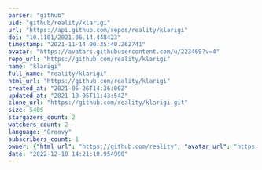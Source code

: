 ```yaml
---
parser: "github"
uid: "github/reality/klarigi"
url: "https://api.github.com/repos/reality/klarigi"
doi: "10.1101/2021.06.14.448423"
timestamp: "2021-11-14 00:35:40.262741"
avatar: "https://avatars.githubusercontent.com/u/223469?v=4"
repo_url: "https://github.com/reality/klarigi"
name: "klarigi"
full_name: "reality/klarigi"
html_url: "https://github.com/reality/klarigi"
created_at: "2021-05-26T14:36:00Z"
updated_at: "2021-10-05T11:43:54Z"
clone_url: "https://github.com/reality/klarigi.git"
size: 5405
stargazers_count: 2
watchers_count: 2
language: "Groovy"
subscribers_count: 1
owner: {"html_url": "https://github.com/reality", "avatar_url": "https://avatars.githubusercontent.com/u/223469?v=4", "login": "reality", "type": "User"}
date: "2022-12-10 14:21:10.954990"
---
```

